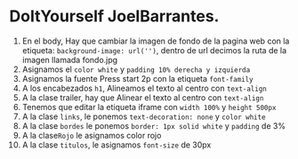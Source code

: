 # DoItYourself JoelBarrantes.

1. En el body, Hay que cambiar la imagen de fondo de la pagina web con la etiqueta: `background-image: url('')`, dentro de url decimos la ruta de la imagen llamada fondo.jpg
2. Asignamos el `color white` y `padding 10% derecha y izquierda`
3. Asignamos la fuente Press start 2p con la etiqueta `font-family`
4. A los encabezados `h1`, Alineamos el texto al centro con `text-align`
5. A la clase trailer, hay que Alinear el texto al centro con `text-align`
6. Tenemos que editar la etiqueta iframe con `width 100%` y `height 500px`
7. A la clase `links`, le ponemos `text-decoration: none` y `color white`
8. A la clase `bordes` le ponemos `border: 1px solid white` y `padding` de 3%
9. A la clase`Rojo` le asignamos color rojo
10. A la clase `titulos`, le asignamos `font-size` de 30px